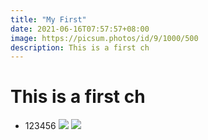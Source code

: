 ```yaml
---
title: "My First"
date: 2021-06-16T07:57:57+08:00
image: https://picsum.photos/id/9/1000/500
description: This is a first ch
---
```


# This is a first ch
<!--more-->
* 123456
![](https://i.imgur.com/4tu3QXj.png)
![](https://i.imgur.com/1Kff7NI.jpg)